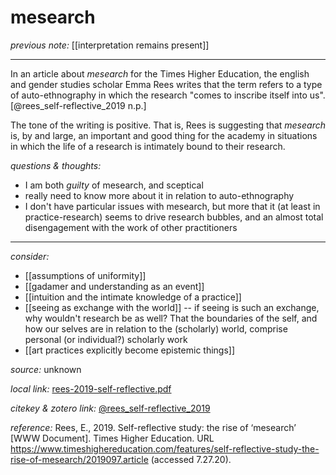 # mesearch

_previous note:_ [[interpretation remains present]]

---

In an article about _mesearch_ for the Times Higher Education, the english and gender studies scholar Emma Rees writes that the term refers to a type of auto-ethnography in which the research "comes to inscribe itself into us".[@rees_self-reflective_2019 n.p.] 

The tone of the writing is positive. That is, Rees is suggesting that _mesearch_ is, by and large, an important and good thing for the academy in situations in which the life of a research is intimately bound to their research.

_questions & thoughts:_

- I am both _guilty_ of mesearch, and sceptical
- really need to know more about it in relation to auto-ethnography
- I don't have particular issues with mesearch, but more that it (at least in practice-research) seems to drive research bubbles, and an almost total disengagement with the work of other practitioners

--- 

_consider:_

- [[assumptions of uniformity]]
- [[gadamer and understanding as an event]]
- [[intuition and the intimate knowledge of a practice]]
- [[seeing as exchange with the world]] -- if seeing is such an exchange, why wouldn't research be as well? That the boundaries of the self, and how our selves are in relation to the (scholarly) world, comprise personal (or individual?) scholarly work 
- [[art practices explicitly become epistemic things]]


_source:_ unknown

_local link:_ [rees-2019-self-reflective.pdf](hook://file/muBopUuBC?p=RHJvcGJveC9iaWJsaW9ncmFwaHkgcGRmcw==&n=rees-2019-self-reflective.pdf)

_citekey & zotero link:_ [@rees_self-reflective_2019](zotero://select/items/1_YJAFF5N8)

_reference:_ Rees, E., 2019. Self-reflective study: the rise of ‘mesearch’ [WWW Document]. Times Higher Education. URL https://www.timeshighereducation.com/features/self-reflective-study-the-rise-of-mesearch/2019097.article (accessed 7.27.20).



